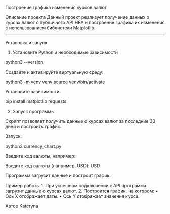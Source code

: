 Построение графика изменения курсов валют

Описание проекта
Данный проект реализует получение данных о курсах валют с публичного API НБУ и построение графика их изменения с использованием библиотеки Matplotlib.

---

Установка и запуск

1. Установите Python и необходимые зависимости

python3 --version

Создайте и активируйте виртуальную среду:

python3 -m venv venv
source venv/bin/activate

Установите зависимости:

pip install matplotlib requests

2. Запуск программы

Скрипт позволяет получить данные о курсах валют за последние 30 дней и построить график.

Запуск:

python3 currency_chart.py

Введите код валюты, например:

Введите код валюты (например, USD): USD

Программа загрузит данные и построит график.

Пример работы
	1.	При успешном подключении к API программа загрузит данные о курсах валют.
	2.	Построится график, на котором:
	•	Ось X отображает даты.
	•	Ось Y отображает значения курса.

Автор
Kateryna
